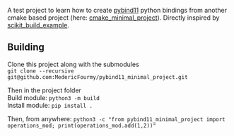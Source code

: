 A test project to learn how to create [pybind11](https://github.com/pybind/pybind11) python bindings from another cmake based project (here: [cmake_minimal_project](https://github.com/MedericFourmy/cmake_minimal_project)). Directly inspired by [scikit_build_example](https://github.com/pybind/scikit_build_example).  

## Building
Clone this project along with the submodules  
`git clone --recursive git@github.com:MedericFourmy/pybind11_minimal_project.git`

Then in the project folder  
Build module: `python3 -m build`  
Install module: `pip install .`  

Then, from anywhere: 
`python3 -c "from pybind11_minimal_project import operations_mod; print(operations_mod.add(1,2))"`
